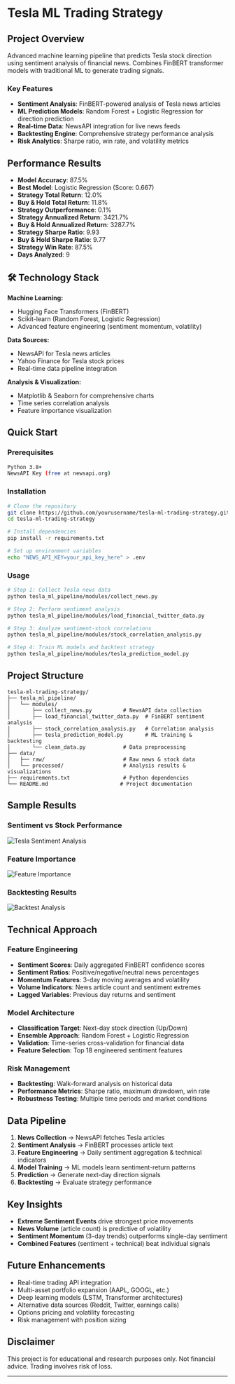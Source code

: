 #  Tesla ML Trading Strategy

##  **Project Overview**
Advanced machine learning pipeline that predicts Tesla stock direction using sentiment analysis of financial news. Combines FinBERT transformer models with traditional ML to generate trading signals.

###  **Key Features**
- **Sentiment Analysis**: FinBERT-powered analysis of Tesla news articles
- **ML Prediction Models**: Random Forest + Logistic Regression for direction prediction  
- **Real-time Data**: NewsAPI integration for live news feeds
- **Backtesting Engine**: Comprehensive strategy performance analysis
- **Risk Analytics**: Sharpe ratio, win rate, and volatility metrics

##  **Performance Results**
- **Model Accuracy**: 87.5%
- **Best Model**: Logistic Regression (Score: 0.667)
- **Strategy Total Return**: 12.0%
- **Buy & Hold Total Return**: 11.8%
- **Strategy Outperformance**: 0.1%
- **Strategy Annualized Return**: 3421.7%
- **Buy & Hold Annualized Return**: 3287.7%
- **Strategy Sharpe Ratio**: 9.93
- **Buy & Hold Sharpe Ratio**: 9.77
- **Strategy Win Rate**: 87.5%
- **Days Analyzed**: 9

## 🛠 **Technology Stack**

**Machine Learning:**
-  Hugging Face Transformers (FinBERT)
-  Scikit-learn (Random Forest, Logistic Regression)
-  Advanced feature engineering (sentiment momentum, volatility)

**Data Sources:**
-  NewsAPI for Tesla news articles
-  Yahoo Finance for Tesla stock prices
-  Real-time data pipeline integration

**Analysis & Visualization:**
-  Matplotlib & Seaborn for comprehensive charts
-  Time series correlation analysis
-  Feature importance visualization

##  **Quick Start**

### Prerequisites
```bash
Python 3.8+
NewsAPI Key (free at newsapi.org)
```

### Installation
```bash
# Clone the repository
git clone https://github.com/yourusername/tesla-ml-trading-strategy.git
cd tesla-ml-trading-strategy

# Install dependencies
pip install -r requirements.txt

# Set up environment variables
echo "NEWS_API_KEY=your_api_key_here" > .env
```

### Usage
```bash
# Step 1: Collect Tesla news data
python tesla_ml_pipeline/modules/collect_news.py

# Step 2: Perform sentiment analysis
python tesla_ml_pipeline/modules/load_financial_twitter_data.py

# Step 3: Analyze sentiment-stock correlations
python tesla_ml_pipeline/modules/stock_correlation_analysis.py

# Step 4: Train ML models and backtest strategy
python tesla_ml_pipeline/modules/tesla_prediction_model.py
```

##  **Project Structure**
```
tesla-ml-trading-strategy/
├── tesla_ml_pipeline/
│   └── modules/
│       ├── collect_news.py          # NewsAPI data collection
│       ├── load_financial_twitter_data.py  # FinBERT sentiment analysis
│       ├── stock_correlation_analysis.py   # Correlation analysis
│       ├── tesla_prediction_model.py       # ML training & backtesting
│       └── clean_data.py            # Data preprocessing
├── data/
│   ├── raw/                         # Raw news & stock data
│   └── processed/                   # Analysis results & visualizations
├── requirements.txt                 # Python dependencies
└── README.md                       # Project documentation
```

##  **Sample Results**

### Sentiment vs Stock Performance
![Tesla Sentiment Analysis](data/processed/tesla_sentiment_stock_analysis.png)

### Feature Importance
![Feature Importance](data/processed/tesla_feature_importance.png)

### Backtesting Results  
![Backtest Analysis](data/processed/tesla_backtest_analysis.png)

##  **Technical Approach**

### Feature Engineering
- **Sentiment Scores**: Daily aggregated FinBERT confidence scores
- **Sentiment Ratios**: Positive/negative/neutral news percentages  
- **Momentum Features**: 3-day moving averages and volatility
- **Volume Indicators**: News article count and sentiment extremes
- **Lagged Variables**: Previous day returns and sentiment

### Model Architecture
- **Classification Target**: Next-day stock direction (Up/Down)
- **Ensemble Approach**: Random Forest + Logistic Regression
- **Validation**: Time-series cross-validation for financial data
- **Feature Selection**: Top 18 engineered sentiment features

### Risk Management
- **Backtesting**: Walk-forward analysis on historical data
- **Performance Metrics**: Sharpe ratio, maximum drawdown, win rate
- **Robustness Testing**: Multiple time periods and market conditions

##  **Data Pipeline**

1. **News Collection** → NewsAPI fetches Tesla articles
2. **Sentiment Analysis** → FinBERT processes article text  
3. **Feature Engineering** → Daily sentiment aggregation & technical indicators
4. **Model Training** → ML models learn sentiment-return patterns
5. **Prediction** → Generate next-day direction signals
6. **Backtesting** → Evaluate strategy performance

##  **Key Insights**

- **Extreme Sentiment Events** drive strongest price movements
- **News Volume** (article count) is predictive of volatility  
- **Sentiment Momentum** (3-day trends) outperforms single-day sentiment
- **Combined Features** (sentiment + technical) beat individual signals

##  **Future Enhancements**

-  Real-time trading API integration
-  Multi-asset portfolio expansion (AAPL, GOOGL, etc.)
-  Deep learning models (LSTM, Transformer architectures)
-  Alternative data sources (Reddit, Twitter, earnings calls)
-  Options pricing and volatility forecasting
-  Risk management with position sizing


##  **Disclaimer**
This project is for educational and research purposes only. Not financial advice. Trading involves risk of loss.

---
